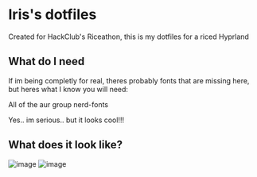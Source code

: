 # Iris's dotfiles
Created for HackClub's Riceathon, this is my dotfiles for a riced Hyprland

## What do I need
If im being completly for real, theres probably fonts that are missing here, but heres what I know you will need:

All of the aur group nerd-fonts

Yes.. im serious..
but it looks cool!!!

## What does it look like?
![image](https://github.com/user-attachments/assets/a6930363-7555-4ab9-9b26-4301bb09ad81)
![image](https://github.com/user-attachments/assets/fac6ab2f-fd3b-4e4c-ad86-05b8ff86c170)
